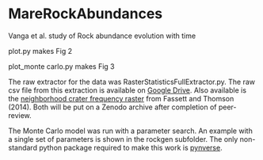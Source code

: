 # MareRockAbundances
Vanga et al. study of Rock abundance evolution with time

plot.py makes Fig 2

plot_monte carlo.py makes Fig 3


The raw extractor for the data was RasterStatisticsFullExtractor.py.
The raw csv file  from this extraction is available on <a href="https://drive.google.com/file/d/16CDSCZU0k1DVQBBm7_jmSfooDD9PmSJJ/view?usp=sharing">Google Drive</a>. Also available is the <a href="https://github.com/cfassett/MareRockAbundances/blob/main/FT2014-Dense50kmN-n800mto5km.tif.zip">neighborhood crater frequency raster</a> from Fassett and Thomson (2014).  Both  will be put on a Zenodo archive after completion of peer-review.

The Monte Carlo model was run with a parameter search.  An example with a single set of parameters is shown in the rockgen subfolder.  The only non-standard python package required to make this work is <A href="https://pypi.org/project/pynverse/">pynverse</a>.
